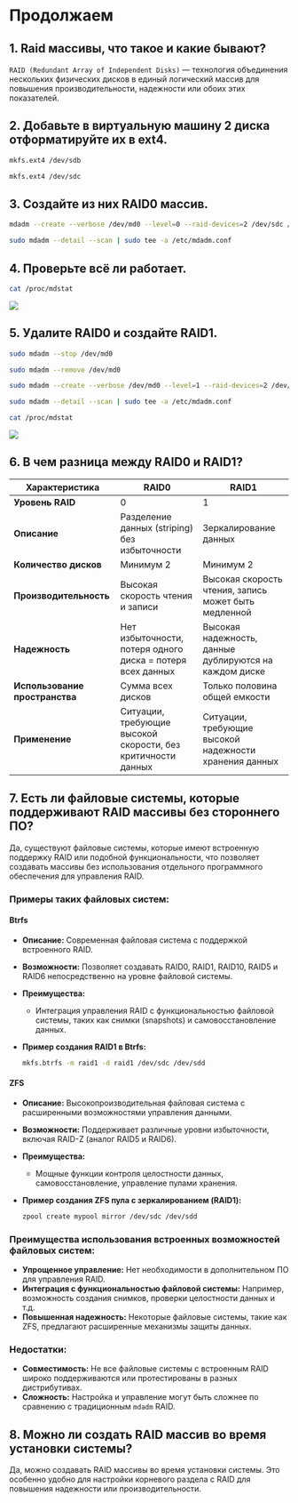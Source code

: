 # Продолжаем
## 1. Raid массивы, что такое и какие бывают?
`RAID (Redundant Array of Independent Disks)` — технология объединения нескольких физических дисков в единый логический массив для повышения производительности, надежности или обоих этих показателей.
## 2. Добавьте в виртуальную машину 2 диска отформатируйте их в ext4.
```bash
mkfs.ext4 /dev/sdb
```
```bash
mkfs.ext4 /dev/sdc
```
## 3. Создайте из них RAID0 массив.
```bash
mdadm --create --verbose /dev/md0 --level=0 --raid-devices=2 /dev/sdc /dev/sdd
```
```bash
sudo mdadm --detail --scan | sudo tee -a /etc/mdadm.conf
```
## 4. Проверьте всё ли работает.
```bash
cat /proc/mdstat
```
![](https://github.com/LunisLinus/alt_linux_sonya/blob/sonya_tasks/file_systems_3_4/Tasks/File%20systems/images/Screenshot%202024-11-21%20210417.png)
## 5. Удалите RAID0 и создайте RAID1.
```bash
sudo mdadm --stop /dev/md0
```
```bash
sudo mdadm --remove /dev/md0
```
```bash
sudo mdadm --create --verbose /dev/md0 --level=1 --raid-devices=2 /dev/sdс /dev/sdd
```
```bash
sudo mdadm --detail --scan | sudo tee -a /etc/mdadm.conf
```
```bash
cat /proc/mdstat
```
![](https://github.com/LunisLinus/alt_linux_sonya/blob/sonya_tasks/file_systems_3_4/Tasks/File%20systems/images/Screenshot%202024-11-21%20211131.png)
## 6. В чем разница между RAID0 и RAID1?
| Характеристика          | RAID0                                                   | RAID1                                                           |
|-------------------------|---------------------------------------------------------|-----------------------------------------------------------------|
| **Уровень RAID**        | 0                                                       | 1                                                               |
| **Описание**            | Разделение данных (striping) без избыточности           | Зеркалирование данных                                           |
| **Количество дисков**   | Минимум 2                                               | Минимум 2                                                       |
| **Производительность**  | Высокая скорость чтения и записи                        | Высокая скорость чтения, запись может быть медленной            |
| **Надежность**          | Нет избыточности, потеря одного диска = потеря всех данных | Высокая надежность, данные дублируются на каждом диске          |
| **Использование пространства** | Сумма всех дисков                                     | Только половина общей емкости                                   |
| **Применение**          | Ситуации, требующие высокой скорости, без критичности данных | Ситуации, требующие высокой надежности хранения данных           |
## 7. Есть ли файловые системы, которые поддерживают RAID массивы без стороннего ПО?
Да, существуют файловые системы, которые имеют встроенную поддержку RAID или подобной функциональности, что позволяет создавать массивы без использования отдельного программного обеспечения для управления RAID.

### Примеры таких файловых систем:

#### **Btrfs**

- **Описание:** Современная файловая система с поддержкой встроенного RAID.
- **Возможности:** Позволяет создавать RAID0, RAID1, RAID10, RAID5 и RAID6 непосредственно на уровне файловой системы.
- **Преимущества:**
  - Интеграция управления RAID с функциональностью файловой системы, таких как снимки (snapshots) и самовосстановление данных.
- **Пример создания RAID1 в Btrfs:**

    ```bash
    mkfs.btrfs -m raid1 -d raid1 /dev/sdc /dev/sdd
    ```

#### **ZFS**

- **Описание:** Высокопроизводительная файловая система с расширенными возможностями управления данными.
- **Возможности:** Поддерживает различные уровни избыточности, включая RAID-Z (аналог RAID5 и RAID6).
- **Преимущества:**
  - Мощные функции контроля целостности данных, самовосстановление, управление пулами хранения.
- **Пример создания ZFS пула с зеркалированием (RAID1):**

    ```bash
    zpool create mypool mirror /dev/sdc /dev/sdd
    ```

### Преимущества использования встроенных возможностей файловых систем:

- **Упрощенное управление:** Нет необходимости в дополнительном ПО для управления RAID.
- **Интеграция с функциональностью файловой системы:** Например, возможность создания снимков, проверки целостности данных и т.д.
- **Повышенная надежность:** Некоторые файловые системы, такие как ZFS, предлагают расширенные механизмы защиты данных.

### Недостатки:

- **Совместимость:** Не все файловые системы с встроенным RAID широко поддерживаются или протестированы в разных дистрибутивах.
- **Сложность:** Настройка и управление могут быть сложнее по сравнению с традиционным `mdadm` RAID.
## 8. Можно ли создать RAID массив во время установки системы?
Да, можно создавать RAID массивы во время установки системы. Это особенно удобно для настройки корневого раздела с RAID для повышения надежности или производительности.
